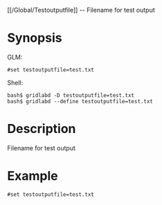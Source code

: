 [[/Global/Testoutputfile]] -- Filename for test output

# Synopsis
GLM:
~~~
#set testoutputfile=test.txt
~~~
Shell:
~~~
bash$ gridlabd -D testoutputfile=test.txt
bash$ gridlabd --define testoutputfile=test.txt
~~~

# Description

Filename for test output

# Example

~~~
#set testoutputfile=test.txt
~~~
